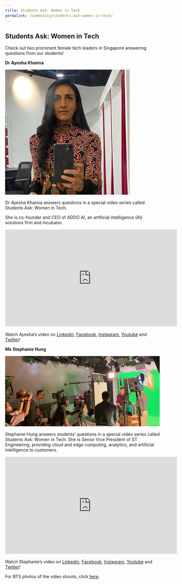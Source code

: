 ```yaml
---
title: Students Ask- Women in Tech
permalink: /community/students-ask-women-in-tech/
---
```

<h2>Students Ask: Women in Tech</h2>

<p>Check out two prominent female tech leaders in Singapore answering questions from our students!</p>

<p><strong>Dr Ayesha Khanna</strong></p>
<p><img src="/images/2020/ayesha.jpg"/></p>

Dr Ayesha Khanna answers questions in a special video series called Students Ask: Women in Tech.

She is co-founder and CEO of ADDO AI, an artificial intelligence (AI) solutions firm and incubator.

<iframe width="560" height="315" src="https://www.youtube.com/embed/1gBy0A5wt6w" frameborder="0" allow="accelerometer; autoplay; encrypted-media; gyroscope; picture-in-picture" allowfullscreen></iframe>

<p>Watch Ayesha’s video on <a href="https://www.linkedin.com/posts/sgwomenintech_internationalwomensday-sgwomenintech-tech-activity-6642215022351224832-Kvn6" rel="nofollow">Linkedin</a>, <a href="https://www.facebook.com/IMDAsg/videos/309549806672062/">Facebook</a>, <a href="https://www.instagram.com/tv/B9dPtvsI64J/?utm_source=ig_web_copy_link" rel="nofollow">Instagram</a>, <a href="https://youtu.be/1gBy0A5wt6w">Youtube</a> and <a href="https://twitter.com/IMDAsg/status/1236472968139509765">Twitter</a>!</p>

<p><strong>Ms Stephanie Hung</strong></p>
<p><img src="/images/2020/stephanie-hung.jpg"/></p>
<p>Stephanie Hung answers students’ questions in a special video series called Students Ask: Women in Tech. She is Senior Vice President of ST Engineering, providing cloud and edge computing, analytics, and artificial intelligence to customers.</p>

<iframe width="560" height="315" src="https://www.youtube.com/embed/S03bRSe1QCw" frameborder="0" allow="accelerometer; autoplay; encrypted-media; gyroscope; picture-in-picture" allowfullscreen></iframe>


<p>Watch Stephanie’s video on <a href="https://www.linkedin.com/feed/update/urn:li:activity:6642230636696440832" rel="nofollow">Linkedin</a>, <a href="https://www.facebook.com/IMDAsg/videos/639024646900001">Facebook</a>, <a href="https://www.instagram.com/tv/B9dRgB8osWC/?utm_source=ig_web_copy_link" rel="nofollow">Instagram</a>, <a href="https://youtu.be/S03bRSe1QCw">Youtube</a> and <a href="https://twitter.com/IMDAsg/status/1236475037030309891">Twitter</a>!</p>

For BTS photos of the video shoots, click [here](https://photos.google.com/share/AF1QipPoaw5H7CVUulTFbmuxnzHdYm25h6Mi8Zt4WWikUf7qFVAl4X9Ax7rP2MhNvs0lXg?key=ZVE5eXQ1RjN3SU95cFpKMVVPZ2hzR0taeVlJUS1R). 
